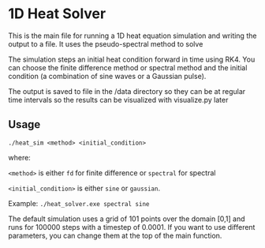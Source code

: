 # 1D Heat Solver

This is the main file for running a 1D heat equation simulation and writing the
output to a file. It uses the pseudo-spectral method to solve

The simulation steps an initial heat condition forward in time using RK4.
You can choose the finite difference method or spectral method and the initial
condition (a combination of sine waves or a Gaussian pulse).

The output is saved to file in the /data directory so they can be at regular
time intervals so the results can be visualized with visualize.py later

## Usage

```
./heat_sim <method> <initial_condition>
```

where:

 `<method>` is either `fd` for finite difference or `spectral` for spectral

`<initial_condition>` is either `sine` or `gaussian`.

Example: `./heat_solver.exe spectral sine`

The default simulation uses a grid of 101 points over the domain [0,1] and runs for
100000 steps with a timestep of 0.0001. If you want to use different parameters,
you can change them at the top of the main function.